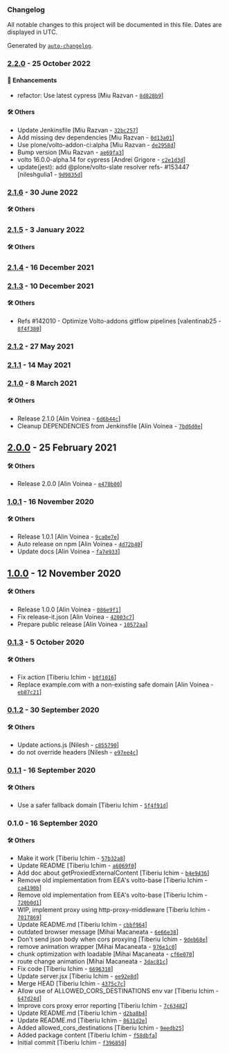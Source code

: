 ### Changelog

All notable changes to this project will be documented in this file. Dates are displayed in UTC.

Generated by [`auto-changelog`](https://github.com/CookPete/auto-changelog).

### [2.2.0](https://github.com/eea/volto-corsproxy/compare/2.1.6...2.2.0) - 25 October 2022

#### :nail_care: Enhancements

- refactor: Use latest cypress [Miu Razvan - [`8d828b9`](https://github.com/eea/volto-corsproxy/commit/8d828b9f8bbd1618185fe0f75e539a4a319e5cc5)]

#### :hammer_and_wrench: Others

- Update Jenkinsfile [Miu Razvan - [`32bc257`](https://github.com/eea/volto-corsproxy/commit/32bc257789d7669fa6ea7e40675ec7a9825f1eb1)]
- Add missing dev dependencies [Miu Razvan - [`0d13a01`](https://github.com/eea/volto-corsproxy/commit/0d13a0134d0af7e1d69e95c7efc9c691cc1e8347)]
- Use plone/volto-addon-ci:alpha [Miu Razvan - [`de2958d`](https://github.com/eea/volto-corsproxy/commit/de2958db298093cfeb96d5d16b465ad8cd7edd7b)]
- Bump version [Miu Razvan - [`ae69fa3`](https://github.com/eea/volto-corsproxy/commit/ae69fa30feac6b3eddc6438510e1bb8728c7c46f)]
- volto 16.0.0-alpha.14 for cypress [Andrei Grigore - [`c2e1d3d`](https://github.com/eea/volto-corsproxy/commit/c2e1d3d3c65ffa1bb745ed05c3b0f5e2732f88c7)]
- update(jest): add @plone/volto-slate resolver refs- #153447 [nileshgulia1 - [`9d9835d`](https://github.com/eea/volto-corsproxy/commit/9d9835d9ff5246f9d2b99a2158334c3fd41975bb)]
### [2.1.6](https://github.com/eea/volto-corsproxy/compare/2.1.5...2.1.6) - 30 June 2022

#### :hammer_and_wrench: Others

### [2.1.5](https://github.com/eea/volto-corsproxy/compare/2.1.4...2.1.5) - 3 January 2022

#### :hammer_and_wrench: Others

### [2.1.4](https://github.com/eea/volto-corsproxy/compare/2.1.3...2.1.4) - 16 December 2021

### [2.1.3](https://github.com/eea/volto-corsproxy/compare/2.1.2...2.1.3) - 10 December 2021

#### :hammer_and_wrench: Others

- Refs #142010 - Optimize Volto-addons gitflow pipelines [valentinab25 - [`8f4f380`](https://github.com/eea/volto-corsproxy/commit/8f4f38083912d1f67c86a6c72316cb83aba3b3a8)]
### [2.1.2](https://github.com/eea/volto-corsproxy/compare/2.1.1...2.1.2) - 27 May 2021

### [2.1.1](https://github.com/eea/volto-corsproxy/compare/2.1.0...2.1.1) - 14 May 2021

### [2.1.0](https://github.com/eea/volto-corsproxy/compare/2.0.0...2.1.0) - 8 March 2021

#### :hammer_and_wrench: Others

- Release 2.1.0 [Alin Voinea - [`6d6b44c`](https://github.com/eea/volto-corsproxy/commit/6d6b44c4e554e3ec467636056b68ca732c3c83f3)]
- Cleanup DEPENDENCIES from Jenkinsfile [Alin Voinea - [`7bd6d0e`](https://github.com/eea/volto-corsproxy/commit/7bd6d0e4bb9dd26723f8c058d727b117077bb20e)]
## [2.0.0](https://github.com/eea/volto-corsproxy/compare/1.0.1...2.0.0) - 25 February 2021

#### :hammer_and_wrench: Others

- Release 2.0.0 [Alin Voinea - [`e470b00`](https://github.com/eea/volto-corsproxy/commit/e470b007af2dac5aa026d95aa6fde537b1a001bd)]
### [1.0.1](https://github.com/eea/volto-corsproxy/compare/1.0.0...1.0.1) - 16 November 2020

#### :hammer_and_wrench: Others

- Release 1.0.1 [Alin Voinea - [`9ca0e7e`](https://github.com/eea/volto-corsproxy/commit/9ca0e7e0a51640e6df7565a9f0917e503c512dba)]
- Auto release on npm [Alin Voinea - [`4d72b40`](https://github.com/eea/volto-corsproxy/commit/4d72b40ffc33e899f0c2cab0f2f5027412d20441)]
- Update docs [Alin Voinea - [`fa7e933`](https://github.com/eea/volto-corsproxy/commit/fa7e933e3d46e6cdcae44e95029d94e0fcb7223a)]
## [1.0.0](https://github.com/eea/volto-corsproxy/compare/0.1.3...1.0.0) - 12 November 2020

#### :hammer_and_wrench: Others

- Release 1.0.0 [Alin Voinea - [`086e9f1`](https://github.com/eea/volto-corsproxy/commit/086e9f1ad99da57b14ac8f570c08ab05493fad1c)]
- Fix release-it.json [Alin Voinea - [`42003c7`](https://github.com/eea/volto-corsproxy/commit/42003c728acdad9b1d5fd57babb0d59a0c6d61c7)]
- Prepare public release [Alin Voinea - [`10572aa`](https://github.com/eea/volto-corsproxy/commit/10572aa4fe7ad5f4f16346207f706888e2ea0d6f)]
### [0.1.3](https://github.com/eea/volto-corsproxy/compare/0.1.2...0.1.3) - 5 October 2020

#### :hammer_and_wrench: Others

- Fix action [Tiberiu Ichim - [`b0f1016`](https://github.com/eea/volto-corsproxy/commit/b0f1016c234b92a6f7acf4073c2251de6548c87d)]
- Replace example.com with a non-existing safe domain [Alin Voinea - [`eb87c21`](https://github.com/eea/volto-corsproxy/commit/eb87c21724e92a3a1bbc6e78ceb40b319992aa03)]
### [0.1.2](https://github.com/eea/volto-corsproxy/compare/0.1.1...0.1.2) - 30 September 2020

#### :hammer_and_wrench: Others

- Update actions.js [Nilesh - [`c855790`](https://github.com/eea/volto-corsproxy/commit/c855790943dfce25c99cbea4cb9f58d8fb8abe8b)]
- do not override headers [Nilesh - [`e97ee4c`](https://github.com/eea/volto-corsproxy/commit/e97ee4c68feea64500546b335492ce8dfd9133c2)]
### [0.1.1](https://github.com/eea/volto-corsproxy/compare/0.1.0...0.1.1) - 16 September 2020

#### :hammer_and_wrench: Others

- Use a safer fallback domain [Tiberiu Ichim - [`5f4f91d`](https://github.com/eea/volto-corsproxy/commit/5f4f91d17d4e1c81d26187ff77101066e0db17e7)]
### 0.1.0 - 16 September 2020

#### :hammer_and_wrench: Others

- Make it work [Tiberiu Ichim - [`57b32a8`](https://github.com/eea/volto-corsproxy/commit/57b32a830e5adddefa698d717eabafcfac00e255)]
- Update README [Tiberiu Ichim - [`a6069f0`](https://github.com/eea/volto-corsproxy/commit/a6069f02c4490f0ae6940ac66debf5af59313b5a)]
- Add doc about getProxiedExternalContent [Tiberiu Ichim - [`b4e9436`](https://github.com/eea/volto-corsproxy/commit/b4e943623b4bbf8f5020f6ec94b7a1370719f541)]
- Remove old implementation from EEA's volto-base [Tiberiu Ichim - [`ca4190b`](https://github.com/eea/volto-corsproxy/commit/ca4190b1f08242b5aec55bd95f44501e5a4b624f)]
- Remove old implementation from EEA's volto-base [Tiberiu Ichim - [`720b0d1`](https://github.com/eea/volto-corsproxy/commit/720b0d18f3c9064d2be6ea6110e07fa48b742193)]
- WIP, implement proxy using http-proxy-middleware [Tiberiu Ichim - [`7017869`](https://github.com/eea/volto-corsproxy/commit/70178691475cde8d62b5cf725a13ce6857c8f621)]
- Update README.md [Tiberiu Ichim - [`cbbf964`](https://github.com/eea/volto-corsproxy/commit/cbbf964f95a3ea352b0eea6984327da92ee1e94e)]
- outdated browser message [Mihai Macaneata - [`6e66e38`](https://github.com/eea/volto-corsproxy/commit/6e66e3869a671f1de33545fcbcf246803d19868a)]
- Don't send json body when cors proxying [Tiberiu Ichim - [`9deb68e`](https://github.com/eea/volto-corsproxy/commit/9deb68e8db298ae673332ee38beb1ecc6ed03cc7)]
- remove animation wrapper [Mihai Macaneata - [`976e1c0`](https://github.com/eea/volto-corsproxy/commit/976e1c099bb0bef75fda2d68e4d334125057ab67)]
- chunk optimization with loadable [Mihai Macaneata - [`cf6e070`](https://github.com/eea/volto-corsproxy/commit/cf6e07076faf5dd40d84cbdf05099927e6bb1d01)]
- route change animation [Mihai Macaneata - [`3dac81c`](https://github.com/eea/volto-corsproxy/commit/3dac81c9d2d807dc198efc8436c8506dbd4bae4a)]
- Fix code [Tiberiu Ichim - [`6696318`](https://github.com/eea/volto-corsproxy/commit/669631893efbccce9d9226af85b7f2ad945baceb)]
- Update server.jsx [Tiberiu Ichim - [`ee92e8d`](https://github.com/eea/volto-corsproxy/commit/ee92e8d710d6ec141840958fc6cdfb1cac2db795)]
- Merge HEAD [Tiberiu Ichim - [`4375c7c`](https://github.com/eea/volto-corsproxy/commit/4375c7c80c224186dd67ea6824eefa86135332fa)]
- Allow use of ALLOWED_CORS_DESTINATIONS env var [Tiberiu Ichim - [`647d24d`](https://github.com/eea/volto-corsproxy/commit/647d24d52b27fd21d472fe6acecc58a8481c8cf4)]
- Improve cors proxy error reporting [Tiberiu Ichim - [`7c63482`](https://github.com/eea/volto-corsproxy/commit/7c634822640da038be0731540871338f95ec3417)]
- Update README.md [Tiberiu Ichim - [`d2ba8b4`](https://github.com/eea/volto-corsproxy/commit/d2ba8b4b3d934d1132802f97c28a37f6078af523)]
- Update README.md [Tiberiu Ichim - [`8631d2e`](https://github.com/eea/volto-corsproxy/commit/8631d2ed833178d2cbc00272f4d63419753b829e)]
- Added allowed_cors_destinations [Tiberiu Ichim - [`9eedb25`](https://github.com/eea/volto-corsproxy/commit/9eedb25d259aa3bbd0fca8381bb30663eeafeaf8)]
- Added package content [Tiberiu Ichim - [`f58dbfa`](https://github.com/eea/volto-corsproxy/commit/f58dbfafa0400794f3f5ea129bfd56a6c7b76d37)]
- Initial commit [Tiberiu Ichim - [`f396850`](https://github.com/eea/volto-corsproxy/commit/f3968509173e0be1940e786f60c32f06e5aded95)]
